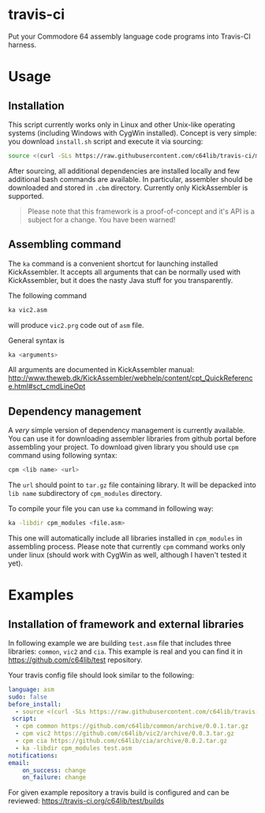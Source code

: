 # travis-ci
Put your Commodore 64 assembly language code programs into Travis-CI harness.

# Usage
## Installation
This script currently works only in Linux and other Unix-like operating systems (including Windows with CygWin installed). Concept is very simple: you download `install.sh` script and execute it via sourcing:
```bash
source <(curl -SLs https://raw.githubusercontent.com/c64lib/travis-ci/master/install.sh)
```
After sourcing, all additional dependencies are installed locally and few additional bash commands are available. In particular, assembler should be downloaded and stored in `.cbm` directory. Currently only KickAssembler is supported.

>
> Please note that this framework is a proof-of-concept and it's API is a subject for a change. You have been warned!
>

## Assembling command
The `ka` command is a convenient shortcut for launching installed KickAssembler. It accepts all arguments that can be normally used with KickAssembler, but it does the nasty Java stuff for you transparently.

The following command
```bash
ka vic2.asm
```
will produce `vic2.prg` code out of `asm` file.

General syntax is
```bash
ka <arguments>
```
All arguments are documented in KickAssembler manual: http://www.theweb.dk/KickAssembler/webhelp/content/cpt_QuickReference.html#sct_cmdLineOpt

## Dependency management
A *very* simple version of dependency management is currently available. You can use it for downloading assembler libraries from github portal before assembling your project. To download given library you should use `cpm` command using following syntax:
```bash
cpm <lib name> <url>
```
The `url` should point to `tar.gz` file containing library. It will be depacked into `lib name` subdirectory of `cpm_modules` directory. 

To compile your file you can use `ka` command in following way:
```bash
ka -libdir cpm_modules <file.asm>
```
This one will automatically include all libraries installed in `cpm_modules` in assembling process. Please note that currently `cpm` command works only under linux (should work with CygWin as well, although I haven't tested it yet).

# Examples
## Installation of framework and external libraries
In following example we are building `test.asm` file that includes three libraries: `common`, `vic2` and `cia`. This example is real and you can find it in https://github.com/c64lib/test repository.

Your travis config file should look similar to the following:
```yaml
language: asm
sudo: false
before_install:
  - source <(curl -SLs https://raw.githubusercontent.com/c64lib/travis-ci/master/install.sh)
 script:
  - cpm common https://github.com/c64lib/common/archive/0.0.1.tar.gz
  - cpm vic2 https://github.com/c64lib/vic2/archive/0.0.3.tar.gz
  - cpm cia https://github.com/c64lib/cia/archive/0.0.2.tar.gz
  - ka -libdir cpm_modules test.asm
notifications:
email:
    on_success: change
    on_failure: change
```

For given example repository a travis build is configured and can be reviewed: https://travis-ci.org/c64lib/test/builds
